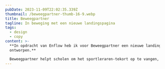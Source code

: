 ```yaml
---
pubDate: 2023-11-09T22:02:35.339Z
thumbnail: /beweegpartner-thumb-16-9.webp
title: Beweegpartner
tagline: In beweging met een nieuwe landingspagina
tags:
  - design
  - copy
content: >-
  **In opdracht van Enflow heb ik voor Beweegpartner een nieuwe landingspagina
  ontworpen.**

  Beweegpartner helpt scholen om het sportleraren-tekort op te vangen, [Enflow](https://www.enflow.nl) heeft mij gevraagd om voor hun meerdere landingspagina's te maken welke de visie en nieuwe branding van Beweegpartner het beste naar voren kunnen brengen.
---
```

